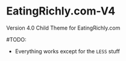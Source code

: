 # EatingRichly.com-V4
Version 4.0 Child Theme for EatingRichly.com

#TODO:
- Everything works except for the `LESS` stuff
